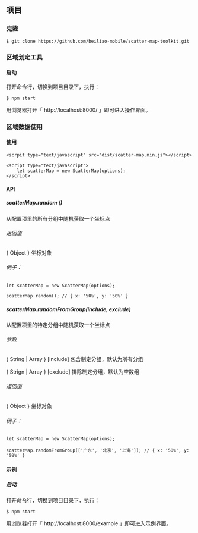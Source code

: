 ## 项目

### 克隆

```
$ git clone https://github.com/beiliao-mobile/scatter-map-toolkit.git
```

### 区域划定工具

#### 启动

打开命令行，切换到项目目录下，执行：

```
$ npm start
```

用浏览器打开「 http://localhost:8000/ 」即可进入操作界面。

### 区域数据使用

#### 使用

```
<scrpit type="text/javascript" src="dist/scatter-map.min.js"></script>

<script type="text/javascript">
    let scatterMap = new ScatterMap(options);
</script>
```

#### API

##### scatterMap.random ()
从配置项里的所有分组中随机获取一个坐标点

###### 返回值
{ Object } 坐标对象

###### 例子：
```
let scatterMap = new ScatterMap(options);

scatterMap.random(); // { x: '50%', y: '50%' }
```

##### scatterMap.randomFromGroup(include, exclude)
从配置项里的特定分组中随机获取一个坐标点

###### 参数

{ String | Array } [include]  包含制定分组，默认为所有分组

{ Strign | Array } [exclude]  排除制定分组，默认为空数组

###### 返回值
{ Object } 坐标对象

###### 例子：
```
let scatterMap = new ScatterMap(options);

scatterMap.randomFromGroup(['广东', '北京', '上海']); // { x: '50%', y: '50%' }
```

#### 示例

##### 启动

打开命令行，切换到项目目录下，执行：

```
$ npm start
```

用浏览器打开「 http://localhost:8000/example 」即可进入示例界面。